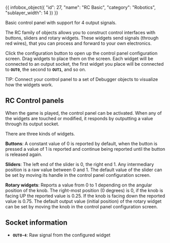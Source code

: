 {{ infobox_object({
	"id": 27,
	"name": "RC Basic",
	"category": "Robotics",
	"sublayer_width": 14
}) }}

Basic control panel with support for 4 output signals.

The RC family of objects allows you to construct control interfaces with buttons, sliders and rotary widgets. These widgets send signals (through red wires), that you can process and forward to your own electronics.

Click the configuration button to open up the control panel configuration screen. Drag widgets to place them on the screen. Each widget will be connected to an output socket, the first widget you place will be connected to **`OUT0`**, the second to **`OUT1`**, and so on.

TIP: Connect your control panel to a set of Debugger objects to visualize how the widgets work.

## RC Control panels
When the game is played, the control panel can be activated. When any of the widgets are touched or modified, it responds by outputting a value through its output socket.

There are three kinds of widgets.

**Buttons**:
A constant value of 0 is reported by default, when the button is pressed a value of 1 is reported and continue being reported until the button is released again.

**Sliders**:
The left end of the slider is 0, the right end 1. Any intermediary position is a raw value between 0 and 1. The default value of the slider can be set by moving its handle in the control panel configuration screen.

**Rotary widgets**:
Reports a value from 0 to 1 depending on the angular position of the knob. The right-most position (0 degrees) is 0, if the knob is facing UP the reported value is 0.25. If the knob is facing down the reported value is 0.75. The default output value (initial position) of the rotary widget can be set by moving the knob in the control panel configuration screen.

## Socket information
- **`OUT0-4`**: Raw signal from the configured widget
